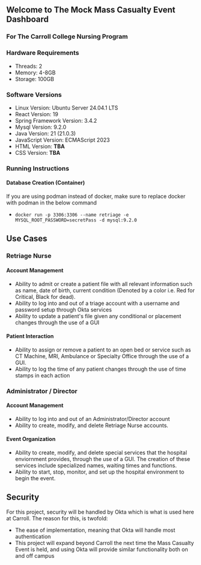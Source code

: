 ## Welcome to The Mock Mass Casualty Event Dashboard 
### For The Carroll College Nursing Program

### Hardware Requirements

- Threads: 2
- Memory:  4-8GB
- Storage: 100GB

### Software Versions
- Linux Version: Ubuntu Server 24.04.1 LTS
- React Version: 19
- Spring Framework Version: 3.4.2
- Mysql Version: 9.2.0
- Java Version: 21 (21.0.3)
- JavaScript Version: ECMAScript 2023
- HTML Version: **TBA**
- CSS Version: **TBA**

### Running Instructions
#### Database Creation (Container)
If you are using podman instead of docker, make sure to replace docker with podman in the below command
- `docker run -p 3306:3306 --name retriage -e MYSQL_ROOT_PASSWORD=secretPass -d mysql:9.2.0`


## Use Cases
### Retriage Nurse
#### Account Management
- Ability to admit or create a patient file with all relevant information such as name, date of birth,
current condition (Denoted by a color i.e. Red for Critical, Black for dead).
- Ability to log into and out of a triage account with a username and password setup through Okta services
- Ability to update a patient's file given any conditional or placement changes through the use of a GUI

#### Patient Interaction
- Ability to assign or remove a patient to an open bed or service such as 
CT Machine, MRI, Ambulance or Specialty Office through the use of a GUI.
- Ability to log the time of any patient changes through the use of time stamps in each action

### Administrator / Director
#### Account Management
- Ability to log into and out of an Administrator/Director account
- Ability to create, modify, and delete Retriage Nurse accounts. 
#### Event Organization
- Ability to create, modify, and delete special services that the hospital enviornment provides, 
through the use of a GUI. The creation of these services include specialized names, waiting times and functions.
- Ability to start, stop, monitor, and set up the hospital environment to begin the event. 


## Security
For this project, security will be handled by Okta which is what is used here at Carroll. 
The reason for this, is twofold:
- The ease of implementation, meaning that Okta will handle most authentication
- This project will expand beyond Carroll the next time the Mass Casualty Event is held, 
and using Okta will provide similar functionality both on and off campus